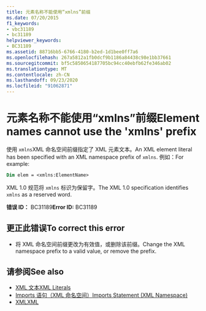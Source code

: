 ```yaml
---
title: 元素名称不能使用“xmlns”前缀
ms.date: 07/20/2015
f1_keywords:
- vbc31189
- bc31189
helpviewer_keywords:
- BC31189
ms.assetid: 88716bb5-6766-4180-b2ed-1d1bee0ff7a6
ms.openlocfilehash: 267a5812a1fb0dcf9b1186a84438c98e1bb37661
ms.sourcegitcommit: bf5c5850654187705bc94cc40ebfb62fe346ab02
ms.translationtype: MT
ms.contentlocale: zh-CN
ms.lasthandoff: 09/23/2020
ms.locfileid: "91062871"
---
```

# <a name="element-names-cannot-use-the-xmlns-prefix"></a><span data-ttu-id="8154f-102">元素名称不能使用“xmlns”前缀</span><span class="sxs-lookup"><span data-stu-id="8154f-102">Element names cannot use the 'xmlns' prefix</span></span>

<span data-ttu-id="8154f-103">使用 `xmlns`XML 命名空间前缀指定了 XML 元素文本。</span><span class="sxs-lookup"><span data-stu-id="8154f-103">An XML element literal has been specified with an XML namespace prefix of `xmlns`.</span></span> <span data-ttu-id="8154f-104">例如：</span><span class="sxs-lookup"><span data-stu-id="8154f-104">For example:</span></span>  
  
```vb  
Dim elem = <xmlns:ElementName>  
```  
  
 <span data-ttu-id="8154f-105">XML 1.0 规范将 `xmlns` 标识为保留字。</span><span class="sxs-lookup"><span data-stu-id="8154f-105">The XML 1.0 specification identifies `xmlns` as a reserved word.</span></span>  
  
 <span data-ttu-id="8154f-106">**错误 ID：** BC31189</span><span class="sxs-lookup"><span data-stu-id="8154f-106">**Error ID:** BC31189</span></span>  
  
## <a name="to-correct-this-error"></a><span data-ttu-id="8154f-107">更正此错误</span><span class="sxs-lookup"><span data-stu-id="8154f-107">To correct this error</span></span>  
  
- <span data-ttu-id="8154f-108">将 XML 命名空间前缀更改为有效值，或删除该前缀。</span><span class="sxs-lookup"><span data-stu-id="8154f-108">Change the XML namespace prefix to a valid value, or remove the prefix.</span></span>  
  
## <a name="see-also"></a><span data-ttu-id="8154f-109">请参阅</span><span class="sxs-lookup"><span data-stu-id="8154f-109">See also</span></span>

- [<span data-ttu-id="8154f-110">XML 文本</span><span class="sxs-lookup"><span data-stu-id="8154f-110">XML Literals</span></span>](../language-reference/xml-literals/index.md)
- [<span data-ttu-id="8154f-111">Imports 语句（XML 命名空间）</span><span class="sxs-lookup"><span data-stu-id="8154f-111">Imports Statement (XML Namespace)</span></span>](../language-reference/statements/imports-statement-xml-namespace.md)
- [<span data-ttu-id="8154f-112">XML</span><span class="sxs-lookup"><span data-stu-id="8154f-112">XML</span></span>](../programming-guide/language-features/xml/index.md)
